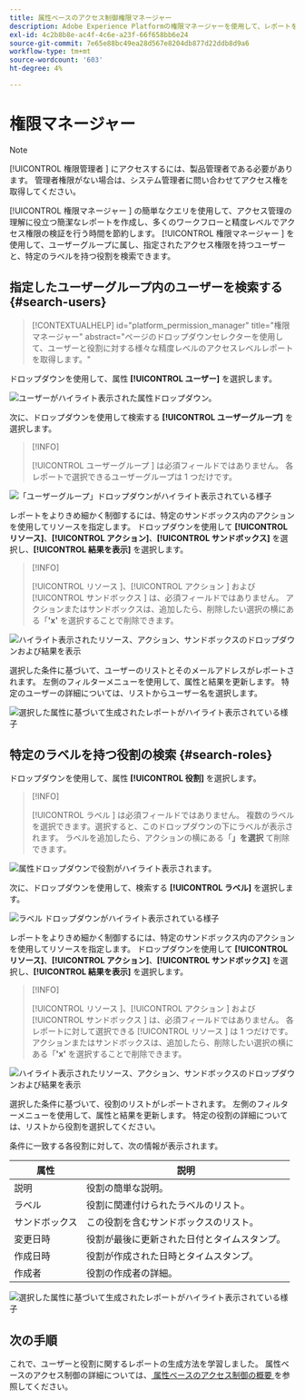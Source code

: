 ```yaml
---
title: 属性ベースのアクセス制御権限マネージャー
description: Adobe Experience Platformの権限マネージャーを使用して、レポートを生成し、アクセス権限を検証する方法を説明します。
exl-id: 4c2b8b8e-ac4f-4c6e-a23f-66f658bb6e24
source-git-commit: 7e65e88bc49ea28d567e8204db877d22ddb8d9a6
workflow-type: tm+mt
source-wordcount: '603'
ht-degree: 4%

---
```


# 権限マネージャー

>[!NOTE]
>
>[!UICONTROL  権限管理者 ] にアクセスするには、製品管理者である必要があります。 管理者権限がない場合は、システム管理者に問い合わせてアクセス権を取得してください。

[!UICONTROL  権限マネージャー ] の簡単なクエリを使用して、アクセス管理の理解に役立つ簡潔なレポートを作成し、多くのワークフローと精度レベルでアクセス権限の検証を行う時間を節約します。 [!UICONTROL  権限マネージャー ] を使用して、ユーザーグループに属し、指定されたアクセス権限を持つユーザーと、特定のラベルを持つ役割を検索できます。

## 指定したユーザーグループ内のユーザーを検索する {#search-users}

>[!CONTEXTUALHELP]
>id="platform_permission_manager"
>title="権限マネージャー"
>abstract="ページのドロップダウンセレクターを使用して、ユーザーと役割に対する様々な精度レベルのアクセスレベルレポートを取得します。"
<!-- >additional-url="https://experienceleague.adobe.com/docs/experience-platform/access-control/abac/permissions-manager/permissions.html" text="Permission manager" -->

ドロップダウンを使用して、属性 **[!UICONTROL ユーザー]** を選択します。

![ ユーザーがハイライト表示された属性ドロップダウン。](../../images/permission-manager/users-select.png)

次に、ドロップダウンを使用して検索する **[!UICONTROL ユーザーグループ]** を選択します。

>[!INFO]
>
>[!UICONTROL  ユーザーグループ ] は必須フィールドではありません。 各レポートで選択できるユーザーグループは 1 つだけです。

![ 「ユーザーグループ」ドロップダウンがハイライト表示されている様子 ](../../images/permission-manager/user-group-select.png)

レポートをよりきめ細かく制御するには、特定のサンドボックス内のアクションを使用してリソースを指定します。 ドロップダウンを使用して **[!UICONTROL リソース]**、**[!UICONTROL アクション]**、**[!UICONTROL サンドボックス]** を選択し、**[!UICONTROL 結果を表示]** を選択します。

>[!INFO]
>
>[!UICONTROL  リソース ]、[!UICONTROL  アクション ] および [!UICONTROL  サンドボックス ] は、必須フィールドではありません。 アクションまたはサンドボックスは、追加したら、削除したい選択の横にある「**&#39;x&#39;** を選択することで削除できます。

![ ハイライト表示されたリソース、アクション、サンドボックスのドロップダウンおよび結果を表示 ](../../images/permission-manager/users-additional-attributes-select.png)

選択した条件に基づいて、ユーザーのリストとそのメールアドレスがレポートされます。 左側のフィルターメニューを使用して、属性と結果を更新します。 特定のユーザーの詳細については、リストからユーザー名を選択します。

![ 選択した属性に基づいて生成されたレポートがハイライト表示されている様子 ](../../images/permission-manager/users-report.png)

## 特定のラベルを持つ役割の検索 {#search-roles}

ドロップダウンを使用して、属性 **[!UICONTROL 役割]** を選択します。

>[!INFO]
>
>[!UICONTROL  ラベル ] は必須フィールドではありません。 複数のラベルを選択できます。選択すると、このドロップダウンの下にラベルが表示されます。 ラベルを追加したら、アクションの横にある「**」を選択** て削除できます。

![ 属性ドロップダウンで役割がハイライト表示されます。](../../images/permission-manager/roles-select.png)

次に、ドロップダウンを使用して、検索する **[!UICONTROL ラベル]** を選択します。

![ ラベル ドロップダウンがハイライト表示されている様子 ](../../images/permission-manager/roles-labels-select.png)

レポートをよりきめ細かく制御するには、特定のサンドボックス内のアクションを使用してリソースを指定します。 ドロップダウンを使用して **[!UICONTROL リソース]**、**[!UICONTROL アクション]**、**[!UICONTROL サンドボックス]** を選択し、**[!UICONTROL 結果を表示]** を選択します。

>[!INFO]
>
>[!UICONTROL  リソース ]、[!UICONTROL  アクション ] および [!UICONTROL  サンドボックス ] は、必須フィールドではありません。 各レポートに対して選択できる [!UICONTROL  リソース ] は 1 つだけです。 アクションまたはサンドボックスは、追加したら、削除したい選択の横にある「**&#39;x&#39;** を選択することで削除できます。

![ ハイライト表示されたリソース、アクション、サンドボックスのドロップダウンおよび結果を表示 ](../../images/permission-manager/roles-additional-attributes-select.png)

選択した条件に基づいて、役割のリストがレポートされます。 左側のフィルターメニューを使用して、属性と結果を更新します。 特定の役割の詳細については、リストから役割を選択してください。

条件に一致する各役割に対して、次の情報が表示されます。

| 属性 | 説明 |
| --- | --- |
| 説明 | 役割の簡単な説明。 |
| ラベル | 役割に関連付けられたラベルのリスト。 |
| サンドボックス | この役割を含むサンドボックスのリスト。 |
| 変更日時 | 役割が最後に更新された日付とタイムスタンプ。 |
| 作成日時 | 役割が作成された日時とタイムスタンプ。 |
| 作成者 | 役割の作成者の詳細。 |

![ 選択した属性に基づいて生成されたレポートがハイライト表示されている様子 ](../../images/permission-manager/roles-report.png)

## 次の手順

これで、ユーザーと役割に関するレポートの生成方法を学習しました。 属性ベースのアクセス制御の詳細については、[ 属性ベースのアクセス制御の概要 ](../overview.md) を参照してください。
